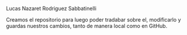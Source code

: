Lucas Nazaret Rodriguez Sabbatinelli

Creamos el repositorio para luego poder tradabar sobre el, modificarlo
y guardas nuestros cambios, tanto de manera local como en GitHub.